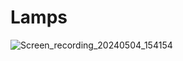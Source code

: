 # Lamps
 ![Screen_recording_20240504_154154](https://github.com/NikitaBagulov/Lamps/assets/117837048/5e070936-5784-40af-9769-dfc333c58ae8)

